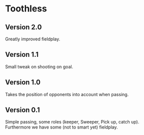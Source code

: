 Toothless
=========

Version 2.0
-----------
Greatly improved fieldplay.

Version 1.1
-----------
Small tweak on shooting on goal.

Version 1.0
-----------
Takes the position of opponents into account when passing.

Version 0.1
-----------
Simple passing, some roles (keeper, Sweeper, Pick up, catch up). Furthermore we have
some (not to smart yet) fieldplay.